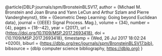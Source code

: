 @article{DBLP:journals/spm/BronsteinBLSV17,
  author    = {Michael M. Bronstein and
               Joan Bruna and
               Yann LeCun and
               Arthur Szlam and
               Pierre Vandergheynst},
  title     = {Geometric Deep Learning: Going beyond Euclidean data},
  journal   = {{IEEE} Signal Process. Mag.},
  volume    = {34},
  number    = {4},
  pages     = {18--42},
  year      = {2017},
  url       = {https://doi.org/10.1109/MSP.2017.2693418},
  doi       = {10.1109/MSP.2017.2693418},
  timestamp = {Wed, 26 Jul 2017 18:02:24 +0200},
  biburl    = {https://dblp.org/rec/journals/spm/BronsteinBLSV17.bib},
  bibsource = {dblp computer science bibliography, https://dblp.org}
}
